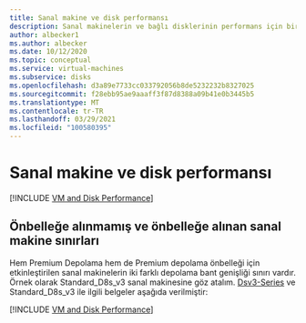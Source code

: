 ```yaml
---
title: Sanal makine ve disk performansı
description: Sanal makinelerin ve bağlı disklerinin performans için birlikte nasıl çalıştığı hakkında daha fazla bilgi edinin.
author: albecker1
ms.author: albecker
ms.date: 10/12/2020
ms.topic: conceptual
ms.service: virtual-machines
ms.subservice: disks
ms.openlocfilehash: d3a89e7733cc033792056b8de5232232b8327025
ms.sourcegitcommit: f28ebb95ae9aaaff3f87d8388a09b41e0b3445b5
ms.translationtype: MT
ms.contentlocale: tr-TR
ms.lasthandoff: 03/29/2021
ms.locfileid: "100580395"
---
```

# <a name="virtual-machine-and-disk-performance"></a>Sanal makine ve disk performansı
[!INCLUDE [VM and Disk Performance](../../includes/virtual-machine-disk-performance.md)]

## <a name="virtual-machine-uncached-vs-cached-limits"></a>Önbelleğe alınmamış ve önbelleğe alınan sanal makine sınırları
Hem Premium Depolama hem de Premium depolama önbelleği için etkinleştirilen sanal makinelerin iki farklı depolama bant genişliği sınırı vardır. Örnek olarak Standard_D8s_v3 sanal makinesine göz atalım. [Dsv3-Series](dv3-dsv3-series.md) ve Standard_D8s_v3 ile ilgili belgeler aşağıda verilmiştir:

[!INCLUDE [VM and Disk Performance](../../includes/virtual-machine-disk-performance-2.md)]

